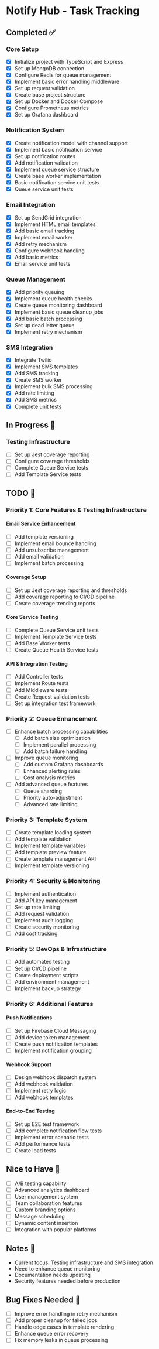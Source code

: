 # Notify Hub - Task Tracking

## Completed ✅

### Core Setup
- [x] Initialize project with TypeScript and Express
- [x] Set up MongoDB connection
- [x] Configure Redis for queue management
- [x] Implement basic error handling middleware
- [x] Set up request validation
- [x] Create base project structure
- [x] Set up Docker and Docker Compose
- [x] Configure Prometheus metrics
- [x] Set up Grafana dashboard

### Notification System
- [x] Create notification model with channel support
- [x] Implement basic notification service
- [x] Set up notification routes
- [x] Add notification validation
- [x] Implement queue service structure
- [x] Create base worker implementation
- [x] Basic notification service unit tests
- [x] Queue service unit tests

### Email Integration
- [x] Set up SendGrid integration
- [x] Implement HTML email templates
- [x] Add basic email tracking
- [x] Implement email worker
- [x] Add retry mechanism
- [x] Configure webhook handling
- [x] Add basic metrics
- [x] Email service unit tests

### Queue Management
- [x] Add priority queuing
- [x] Implement queue health checks
- [x] Create queue monitoring dashboard
- [x] Implement basic queue cleanup jobs
- [x] Add basic batch processing
- [x] Set up dead letter queue
- [x] Implement retry mechanism

### SMS Integration
- [x] Integrate Twilio
- [x] Implement SMS templates
- [x] Add SMS tracking
- [x] Create SMS worker
- [x] Implement bulk SMS processing
- [x] Add rate limiting
- [x] Add SMS metrics
- [x] Complete unit tests

## In Progress 🚧
### Testing Infrastructure
- [ ] Set up Jest coverage reporting
- [ ] Configure coverage thresholds
- [ ] Complete Queue Service tests
- [ ] Add Template Service tests

## TODO 📝

### Priority 1: Core Features & Testing Infrastructure
#### Email Service Enhancement
- [ ] Add template versioning
- [ ] Implement email bounce handling
- [ ] Add unsubscribe management
- [ ] Add email validation
- [ ] Implement batch processing

#### Coverage Setup
- [ ] Set up Jest coverage reporting and thresholds
- [ ] Add coverage reporting to CI/CD pipeline
- [ ] Create coverage trending reports

#### Core Service Testing
- [ ] Complete Queue Service unit tests
- [ ] Implement Template Service tests
- [ ] Add Base Worker tests
- [ ] Create Queue Health Service tests

#### API & Integration Testing
- [ ] Add Controller tests
- [ ] Implement Route tests
- [ ] Add Middleware tests
- [ ] Create Request validation tests
- [ ] Set up integration test framework

### Priority 2: Queue Enhancement
- [ ] Enhance batch processing capabilities
    - [ ] Add batch size optimization
    - [ ] Implement parallel processing
    - [ ] Add batch failure handling
- [ ] Improve queue monitoring
    - [ ] Add custom Grafana dashboards
    - [ ] Enhanced alerting rules
    - [ ] Cost analysis metrics
- [ ] Add advanced queue features
    - [ ] Queue sharding
    - [ ] Priority auto-adjustment
    - [ ] Advanced rate limiting

### Priority 3: Template System
- [ ] Create template loading system
- [ ] Add template validation
- [ ] Implement template variables
- [ ] Add template preview feature
- [ ] Create template management API
- [ ] Implement template versioning

### Priority 4: Security & Monitoring
- [ ] Implement authentication
- [ ] Add API key management
- [ ] Set up rate limiting
- [ ] Add request validation
- [ ] Implement audit logging
- [ ] Create security monitoring
- [ ] Add cost tracking

### Priority 5: DevOps & Infrastructure
- [ ] Add automated testing
- [ ] Set up CI/CD pipeline
- [ ] Create deployment scripts
- [ ] Add environment management
- [ ] Implement backup strategy

### Priority 6: Additional Features
#### Push Notifications
- [ ] Set up Firebase Cloud Messaging
- [ ] Add device token management
- [ ] Create push notification templates
- [ ] Implement notification grouping

#### Webhook Support
- [ ] Design webhook dispatch system
- [ ] Add webhook validation
- [ ] Implement retry logic
- [ ] Add webhook templates

#### End-to-End Testing
- [ ] Set up E2E test framework
- [ ] Add complete notification flow tests
- [ ] Implement error scenario tests
- [ ] Add performance tests
- [ ] Create load tests

## Nice to Have 🎯
- [ ] A/B testing capability
- [ ] Advanced analytics dashboard
- [ ] User management system
- [ ] Team collaboration features
- [ ] Custom branding options
- [ ] Message scheduling
- [ ] Dynamic content insertion
- [ ] Integration with popular platforms

## Notes 📝
- Current focus: Testing infrastructure and SMS integration
- Need to enhance queue monitoring
- Documentation needs updating
- Security features needed before production

## Bug Fixes Needed 🐛
- [ ] Improve error handling in retry mechanism
- [ ] Add proper cleanup for failed jobs
- [ ] Handle edge cases in template rendering
- [ ] Enhance queue error recovery
- [ ] Fix memory leaks in queue processing